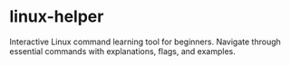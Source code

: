 # linux-helper
Interactive Linux command learning tool for beginners. Navigate through essential commands with explanations, flags, and examples.

